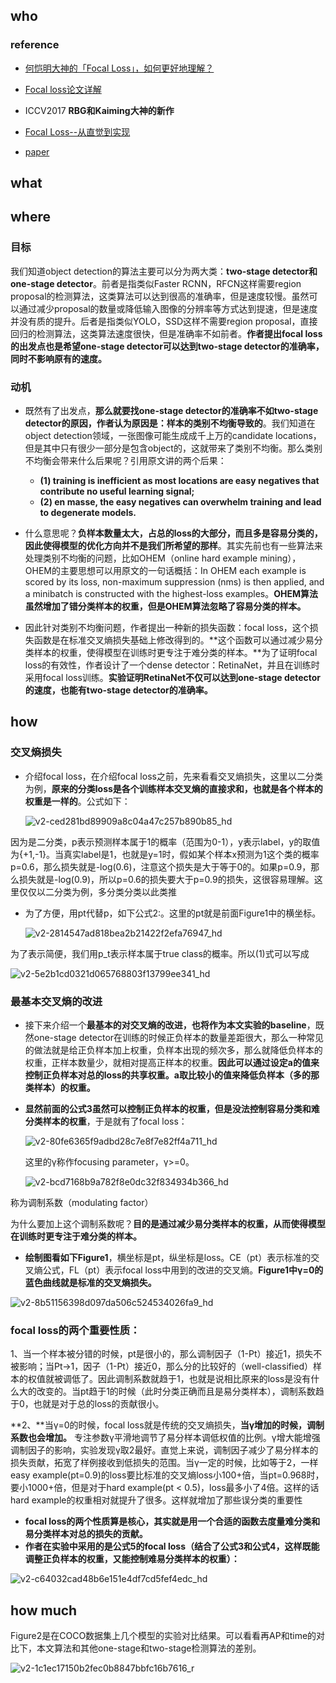 ## who

### reference

* [何恺明大神的「Focal Loss」，如何更好地理解？](https://zhuanlan.zhihu.com/p/32423092)
* [Focal loss论文详解](https://zhuanlan.zhihu.com/p/49981234)
* ICCV2017 **RBG和Kaiming大神的新作**
* [Focal Loss--从直觉到实现](https://mp.weixin.qq.com/s?__biz=MzIzNjc0MTMwMA==&mid=2247494120&idx=1&sn=5d714889b4901197cd4311c52c44d356&chksm=e8d19e33dfa61725d4141f8da7ad2acb0091ee05bcf508a9ed05606cdf67a8404a88ec80d20e&mpshare=1&scene=1&srcid=&sharer_sharetime=1581322887340&sharer_shareid=1fe097d88d780a66d1ae50b19263944c&key=48e002816d05900e7eed446734ee25208ccefefe93cfd1cd6f8ec5e8cb9d2114675814deaea5b8a355c610dbfe9e0f73fe93cb42e28b618a52150bfa4552bfdfc482057d7ee003e6696314c0e178906e&ascene=1&uin=MjY4MjcxNTEyNQ%3D%3D&devicetype=Windows+10&version=6208006f&lang=zh_CN&exportkey=A5RP3wczho0xgtM4hC7qvO8%3D&pass_ticket=kfUK9%2B9Oio1nT69Ryz1RphasxeOwc%2BeuuPdjQxBYRgTN5aKQGXLyKyvz6J4oBa1H)

* [paper](paper/21.001-18-Focal-Loss-for-Dense-Object-Detection.pdf)

## what



## where

### 目标

我们知道object detection的算法主要可以分为两大类：**two-stage detector和one-stage detector**。前者是指类似Faster RCNN，RFCN这样需要region proposal的检测算法，这类算法可以达到很高的准确率，但是速度较慢。虽然可以通过减少proposal的数量或降低输入图像的分辨率等方式达到提速，但是速度并没有质的提升。后者是指类似YOLO，SSD这样不需要region proposal，直接回归的检测算法，这类算法速度很快，但是准确率不如前者。**作者提出focal loss的出发点也是希望one-stage detector可以达到two-stage detector的准确率，同时不影响原有的速度。**



### 动机

* 既然有了出发点，**那么就要找one-stage detector的准确率不如two-stage detector的原因，作者认为原因是：样本的类别不均衡导致的**。我们知道在object detection领域，一张图像可能生成成千上万的candidate locations，但是其中只有很少一部分是包含object的，这就带来了类别不均衡。那么类别不均衡会带来什么后果呢？引用原文讲的两个后果：
  * **(1) training is inefficient as most locations are easy negatives that contribute no useful learning signal;**
  * **(2) en masse, the easy negatives can overwhelm training and lead to degenerate models.**

* 什么意思呢？**负样本数量太大，占总的loss的大部分，而且多是容易分类的，因此使得模型的优化方向并不是我们所希望的那样**。其实先前也有一些算法来处理类别不均衡的问题，比如OHEM（online hard example mining），OHEM的主要思想可以用原文的一句话概括：In OHEM each example is scored by its loss, non-maximum suppression (nms) is then applied, and a minibatch is constructed with the highest-loss examples。**OHEM算法虽然增加了错分类样本的权重，但是OHEM算法忽略了容易分类的样本。**

* 因此针对类别不均衡问题，作者提出一种新的损失函数：focal loss，这个损失函数是在标准交叉熵损失基础上修改得到的。**这个函数可以通过减少易分类样本的权重，使得模型在训练时更专注于难分类的样本。**为了证明focal loss的有效性，作者设计了一个dense detector：RetinaNet，并且在训练时采用focal loss训练。**实验证明RetinaNet不仅可以达到one-stage detector的速度，也能有two-stage detector的准确率。**



## how



### 交叉熵损失

* 介绍focal loss，在介绍focal loss之前，先来看看交叉熵损失，这里以二分类为例，**原来的分类loss是各个训练样本交叉熵的直接求和，也就是各个样本的权重是一样的**。公式如下：

  ![v2-ced281bd89909a8c04a47c257b890b85_hd](readme/21.001-Focal-Loss-for-Dense-Object-Detection-交叉熵损失.jpg)

因为是二分类，p表示预测样本属于1的概率（范围为0-1），y表示label，y的取值为{+1,-1}。当真实label是1，也就是y=1时，假如某个样本x预测为1这个类的概率p=0.6，那么损失就是-log(0.6)，注意这个损失是大于等于0的。如果p=0.9，那么损失就是-log(0.9)，所以p=0.6的损失要大于p=0.9的损失，这很容易理解。这里仅仅以二分类为例，多分类分类以此类推

* 为了方便，用pt代替p，如下公式2:。这里的pt就是前面Figure1中的横坐标。

  ![v2-2814547ad818bea2b21422f2efa76947_hd](readme/21.001-Focal-Loss-for-Dense-Object-Detection-交叉熵损失-02.jpg)

为了表示简便，我们用p_t表示样本属于true class的概率。所以(1)式可以写成

![v2-5e2b1cd0321d065768803f13799ee341_hd](readme/21.001-Focal-Loss-for-Dense-Object-Detection-交叉熵损失-03.jpg)

### 最基本交叉熵的改进

* 接下来介绍一个**最基本的对交叉熵的改进，也将作为本文实验的baseline**，既然one-stage detector在训练的时候正负样本的数量差距很大，那么一种常见的做法就是给正负样本加上权重，负样本出现的频次多，那么就降低负样本的权重，正样本数量少，就相对提高正样本的权重。**因此可以通过设定a的值来控制正负样本对总的loss的共享权重。a取比较小的值来降低负样本（多的那类样本）的权重。**

* **显然前面的公式3虽然可以控制正负样本的权重，但是没法控制容易分类和难分类样本的权重**，于是就有了focal loss：

  ![v2-80fe6365f9adbd28c7e8f7e82ff4a711_hd](readme/21.001-Focal-Loss-for-Dense-Object-Detection-交叉熵损失-改进-01.jpg)

  这里的γ称作focusing parameter，γ>=0。

  ![v2-bcd7168b9a782f8e0dc32f834934b366_hd](readme/21.001-Focal-Loss-for-Dense-Object-Detection-交叉熵损失-改进-02.jpg)

称为调制系数（modulating factor）



为什么要加上这个调制系数呢？**目的是通过减少易分类样本的权重，从而使得模型在训练时更专注于难分类的样本。**



* **绘制图看如下Figure1**，横坐标是pt，纵坐标是loss。CE（pt）表示标准的交叉熵公式，FL（pt）表示focal loss中用到的改进的交叉熵。**Figure1中γ=0的蓝色曲线就是标准的交叉熵损失。**

![v2-8b51156398d097da506c524534026fa9_hd](readme/21.001-Focal-Loss-for-Dense-Object-Detection-交叉熵损失-改进-03.jpg)

### focal loss的两个重要性质：

1、当一个样本被分错的时候，pt是很小的，那么调制因子（1-Pt）接近1，损失不被影响；当Pt→1，因子（1-Pt）接近0，那么分的比较好的（well-classified）样本的权值就被调低了。因此调制系数就趋于1，也就是说相比原来的loss是没有什么大的改变的。当pt趋于1的时候（此时分类正确而且是易分类样本），调制系数趋于0，也就是对于总的loss的贡献很小。

**2、**当γ=0的时候，focal loss就是传统的交叉熵损失，**当γ增加的时候，调制系数也会增加。** 专注参数γ平滑地调节了易分样本调低权值的比例。γ增大能增强调制因子的影响，实验发现γ取2最好。直觉上来说，调制因子减少了易分样本的损失贡献，拓宽了样例接收到低损失的范围。当γ一定的时候，比如等于2，一样easy example(pt=0.9)的loss要比标准的交叉熵loss小100+倍，当pt=0.968时，要小1000+倍，但是对于hard example(pt < 0.5)，loss最多小了4倍。这样的话hard example的权重相对就提升了很多。这样就增加了那些误分类的重要性

* **focal loss的两个性质算是核心，其实就是用一个合适的函数去度量难分类和易分类样本对总的损失的贡献。**
* **作者在实验中采用的是公式5的focal loss（结合了公式3和公式4，这样既能调整正负样本的权重，又能控制难易分类样本的权重）：**

![v2-c64032cad48b6e151e4df7cd5fef4edc_hd](readme/21.001-Focal-Loss-for-Dense-Object-Detection-focal-loss-公式.jpg)



## how much

Figure2是在COCO数据集上几个模型的实验对比结果。可以看看再AP和time的对比下，本文算法和其他one-stage和two-stage检测算法的差别。

![v2-1c1ec17150b2fec0b8847bbfc16b7616_r](readme/21.001-Focal-Loss-for-Dense-Object-Detection-实验-coco.jpg)